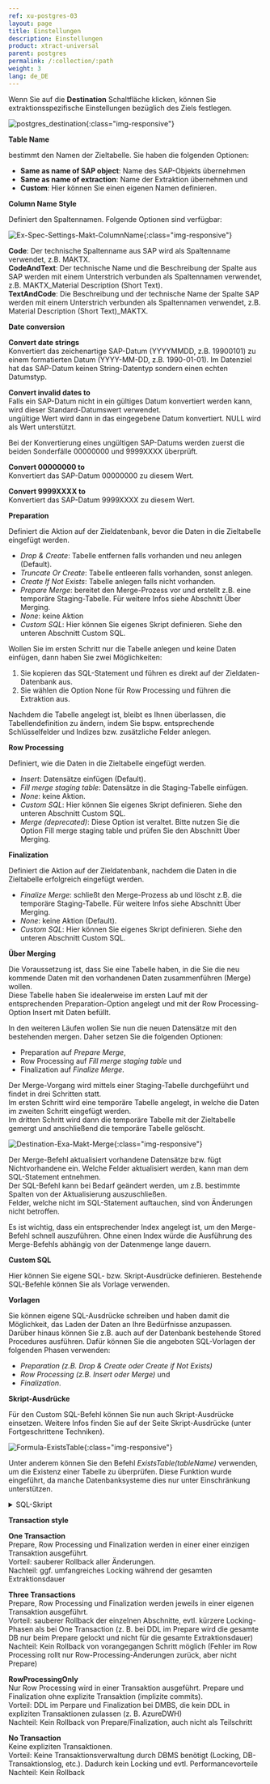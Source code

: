 ```yaml
---
ref: xu-postgres-03
layout: page
title: Einstellungen
description: Einstellungen
product: xtract-universal
parent: postgres
permalink: /:collection/:path
weight: 3
lang: de_DE
---
```


Wenn Sie auf die **Destination** Schaltfläche klicken, können Sie extraktionsspezifische Einstellungen bezüglich des Ziels festlegen.

![postgres_destination](/img/content/xu\postgres_destination.png){:class="img-responsive"}

**Table Name**

bestimmt den Namen der Zieltabelle. Sie haben die folgenden Optionen:
- **Same as name of SAP object**: Name des SAP-Objekts übernehmen
- **Same as name of extraction**: Name der Extraktion übernehmen und
- **Custom**: Hier können Sie einen eigenen Namen definieren.  

**Column Name Style** 

Definiert den Spaltennamen. Folgende Optionen sind verfügbar: 

![Ex-Spec-Settings-Makt-ColumnName](/img/content/Ex-Spec-Settings-Makt-ColumnName.jpg){:class="img-responsive"}

**Code**: Der technische Spaltenname aus SAP wird als Spaltenname verwendet, z.B. MAKTX.<br>
**CodeAndText**: Der technische Name und die Beschreibung der Spalte aus SAP werden mit einem Unterstrich verbunden als Spaltennamen verwendet, z.B. MAKTX_Material Description (Short Text).<br>
**TextAndCode**: Die Beschreibung und der technische Name der Spalte SAP werden mit einem Unterstrich verbunden als Spaltennamen verwendet, z.B. Material Description (Short Text)_MAKTX.

**Date conversion**

**Convert date strings**<br>
Konvertiert das zeichenartige SAP-Datum (YYYYMMDD, z.B. 19900101) zu einem formatierten Datum (YYYY-MM-DD, z.B. 1990-01-01). Im Datenziel hat das SAP-Datum keinen String-Datentyp sondern einen echten Datumstyp.

**Convert invalid dates to**<br>
Falls ein SAP-Datum nicht in ein gültiges Datum konvertiert werden kann, wird dieser Standard-Datumswert verwendet.<br>
ungültige Wert wird dann in das eingegebene Datum konvertiert. NULL wird als Wert unterstützt.

Bei der Konvertierung eines ungültigen SAP-Datums werden zuerst die beiden Sonderfälle 00000000 und 9999XXXX überprüft.

**Convert 00000000 to**<br>
Konvertiert das SAP-Datum 00000000 zu diesem Wert.

**Convert 9999XXXX to**<br>
Konvertiert das SAP-Datum 9999XXXX zu diesem Wert.

**Preparation**

Definiert die Aktion auf der Zieldatenbank, bevor die Daten in die Zieltabelle eingefügt werden.
- *Drop & Create*: Tabelle entfernen falls vorhanden und neu anlegen (Default).
- *Truncate Or Create*: Tabelle entleeren falls vorhanden, sonst anlegen.
- *Create If Not Exists*: Tabelle anlegen falls nicht vorhanden.
- *Prepare Merge*: bereitet den Merge-Prozess vor und erstellt z.B. eine temporäre Staging-Tabelle. Für weitere Infos siehe Abschnitt Über Merging. 
- *None*: keine Aktion
- *Custom SQL*: Hier können Sie eigenes Skript definieren. Siehe den unteren Abschnitt Custom SQL. 

Wollen Sie im ersten Schritt nur die Tabelle anlegen und keine Daten einfügen, dann haben Sie zwei Möglichkeiten:
1. Sie kopieren das SQL-Statement und führen es direkt auf der Zieldaten-Datenbank aus.
2. Sie wählen die Option None für Row Processing und führen die Extraktion aus.

Nachdem die Tabelle angelegt ist, bleibt es Ihnen überlassen, die Tabellendefinition zu ändern, 
indem Sie bspw. entsprechende Schlüsselfelder und Indizes bzw. zusätzliche Felder anlegen.

**Row Processing**

Definiert, wie die Daten in die Zieltabelle eingefügt werden.
- *Insert*: Datensätze einfügen (Default).
- *Fill merge staging table*: Datensätze in die Staging-Tabelle einfügen.
- *None*: keine Aktion.
- *Custom SQL*: Hier können Sie eigenes Skript definieren. Siehe den unteren Abschnitt Custom SQL.
- *Merge (deprecated)*: Diese Option ist veraltet. Bitte nutzen Sie die Option Fill merge staging table und prüfen Sie den Abschnitt Über Merging. 

**Finalization**

Definiert die Aktion auf der Zieldatenbank, nachdem die Daten in die Zieltabelle erfolgreich eingefügt werden.
- *Finalize Merge*: schließt den Merge-Prozess ab und löscht z.B. die temporäre Staging-Tabelle. Für weitere Infos siehe Abschnitt Über Merging. 
- *None*: keine Aktion (Default).
- *Custom SQL*: Hier können Sie eigenes Skript definieren. Siehe den unteren Abschnitt Custom SQL. 

**Über Merging**

Die Voraussetzung ist, dass Sie eine Tabelle haben, in die Sie die neu kommende Daten mit den vorhandenen Daten zusammenführen (Merge) wollen.<br>
Diese Tabelle haben Sie idealerweise im ersten Lauf mit der entsprechenden Preparation-Option angelegt und mit der Row Processing-Option Insert mit Daten befüllt.

In den weiteren Läufen wollen Sie nun die neuen Datensätze mit den bestehenden mergen. 
Daher setzen Sie die folgenden Optionen: 
- Preparation auf *Prepare Merge*, 
- Row Processing auf  *Fill merge staging table* und 
- Finalization auf *Finalize Merge*.

Der Merge-Vorgang wird mittels einer Staging-Tabelle durchgeführt und findet in drei Schritten statt.<br>
Im ersten Schritt wird eine temporäre Tabelle angelegt, in welche die Daten im zweiten Schritt eingefügt werden.<br>
Im dritten Schritt wird dann die temporäre Tabelle mit der Zieltabelle gemergt und anschließend die temporäre Tabelle gelöscht.

![Destination-Exa-Makt-Merge](/img/content/xu/postgres_destination_merging.png){:class="img-responsive"}

Der Merge-Befehl aktualisiert vorhandene Datensätze bzw. fügt Nichtvorhandene ein. Welche Felder aktualisiert werden, kann man dem SQL-Statement entnehmen.<br>
Der SQL-Befehl kann bei Bedarf geändert werden, um z.B. bestimmte Spalten von der Aktualisierung auszuschließen.<br>
Felder, welche nicht im SQL-Statement auftauchen, sind von Änderungen nicht betroffen.

Es ist wichtig, dass ein entsprechender Index angelegt ist, um den Merge-Befehl schnell auszuführen. 
Ohne einen Index würde die Ausführung des Merge-Befehls abhängig von der Datenmenge lange dauern.


**Custom SQL** 

Hier können Sie eigene SQL- bzw. Skript-Ausdrücke definieren. Bestehende SQL-Befehle können Sie als Vorlage verwenden. 

**Vorlagen**

Sie können eigene SQL-Ausdrücke schreiben und haben damit die Möglichkeit, das Laden der Daten an Ihre Bedürfnisse anzupassen. <br>
Darüber hinaus können Sie z.B. auch auf der Datenbank bestehende Stored Procedures ausführen.
Dafür können Sie die angeboten SQL-Vorlagen der folgenden Phasen verwenden:
- *Preparation (z.B. Drop & Create oder Create if Not Exists)* 
- *Row Processing (z.B. Insert oder Merge)* und 
- *Finalization*.

**Skript-Ausdrücke**

Für den Custom SQL-Befehl können Sie nun auch Skript-Ausdrücke einsetzen. Weitere Infos finden Sie auf der Seite Skript-Ausdrücke (unter Fortgeschrittene Techniken).

![Formula-ExistsTable](/img/content/xu/postgres_destination_sql_statement.png){:class="img-responsive"}

Unter anderem können Sie den Befehl *ExistsTable(tableName)* verwenden, um die Existenz einer Tabelle zu überprüfen. Diese Funktion wurde eingeführt, da manche Datenbanksysteme dies nur unter Einschränkung unterstützen.

<details>
<summary>SQL-Skript</summary>
{% highlight sql %}
#{
   if
   (
      ExistsTable("Plants"),
      "TRUNCATE TABLE \"Plants\";",
      "
         CREATE TABLE \"Plants\"
         (
            \"MANDT\" NATIONAL CHARACTER VARYING(3) NOT NULL,
            \"WERKS\" NATIONAL CHARACTER VARYING(4) NOT NULL,
            \"NAME1\" NATIONAL CHARACTER VARYING(30),
            \"BWKEY\" NATIONAL CHARACTER VARYING(4),
            \"KUNNR\" NATIONAL CHARACTER VARYING(10),
            \"LIFNR\" NATIONAL CHARACTER VARYING(10),
            \"FABKL\" NATIONAL CHARACTER VARYING(2),
            \"NAME2\" NATIONAL CHARACTER VARYING(30),
            \"STRAS\" NATIONAL CHARACTER VARYING(30),
            \"PFACH\" NATIONAL CHARACTER VARYING(10),
            \"PSTLZ\" NATIONAL CHARACTER VARYING(10),
            \"ORT01\" NATIONAL CHARACTER VARYING(25),
            \"EKORG\" NATIONAL CHARACTER VARYING(4),
            \"VKORG\" NATIONAL CHARACTER VARYING(4),
            \"CHAZV\" NATIONAL CHARACTER VARYING(1),
            \"KKOWK\" NATIONAL CHARACTER VARYING(1),
            \"KORDB\" NATIONAL CHARACTER VARYING(1),
            \"BEDPL\" NATIONAL CHARACTER VARYING(1),
            \"LAND1\" NATIONAL CHARACTER VARYING(3),
            \"REGIO\" NATIONAL CHARACTER VARYING(3),
            \"COUNC\" NATIONAL CHARACTER VARYING(3),
            \"CITYC\" NATIONAL CHARACTER VARYING(4),
            \"ADRNR\" NATIONAL CHARACTER VARYING(10),
            \"IWERK\" NATIONAL CHARACTER VARYING(4),
            \"TXJCD\" NATIONAL CHARACTER VARYING(15),
            \"VTWEG\" NATIONAL CHARACTER VARYING(2),
            \"SPART\" NATIONAL CHARACTER VARYING(2),
            \"SPRAS\" NATIONAL CHARACTER VARYING(1),
            \"WKSOP\" NATIONAL CHARACTER VARYING(1),
            \"AWSLS\" NATIONAL CHARACTER VARYING(6),
            \"CHAZV_OLD\" NATIONAL CHARACTER VARYING(1),
            \"VLFKZ\" NATIONAL CHARACTER VARYING(1),
            \"BZIRK\" NATIONAL CHARACTER VARYING(6),
            \"ZONE1\" NATIONAL CHARACTER VARYING(10),
            \"TAXIW\" NATIONAL CHARACTER VARYING(1),
            \"BZQHL\" NATIONAL CHARACTER VARYING(1),
            \"LET01\" NUMERIC(3,0),
            \"LET02\" NUMERIC(3,0),
            \"LET03\" NUMERIC(3,0),
            \"TXNAM_MA1\" NATIONAL CHARACTER VARYING(16),
            \"TXNAM_MA2\" NATIONAL CHARACTER VARYING(16),
            \"TXNAM_MA3\" NATIONAL CHARACTER VARYING(16),
            \"BETOL\" CHARACTER(3),
            \"J_1BBRANCH\" NATIONAL CHARACTER VARYING(4),
            \"VTBFI\" NATIONAL CHARACTER VARYING(2),
            \"FPRFW\" NATIONAL CHARACTER VARYING(3),
            \"ACHVM\" NATIONAL CHARACTER VARYING(1),
            \"DVSART\" NATIONAL CHARACTER VARYING(1),
            \"NODETYPE\" NATIONAL CHARACTER VARYING(3),
            \"NSCHEMA\" NATIONAL CHARACTER VARYING(4),
            \"PKOSA\" NATIONAL CHARACTER VARYING(1),
            \"MISCH\" NATIONAL CHARACTER VARYING(1),
            \"MGVUPD\" NATIONAL CHARACTER VARYING(1),
            \"VSTEL\" NATIONAL CHARACTER VARYING(4),
            \"MGVLAUPD\" NATIONAL CHARACTER VARYING(1),
            \"MGVLAREVAL\" NATIONAL CHARACTER VARYING(1),
            \"SOURCING\" NATIONAL CHARACTER VARYING(1),
            \"OILIVAL\" NATIONAL CHARACTER VARYING(1),
            \"OIHVTYPE\" NATIONAL CHARACTER VARYING(1),
            \"OIHCREDIPI\" NATIONAL CHARACTER VARYING(1),
            \"STORETYPE\" NATIONAL CHARACTER VARYING(1),
            \"DEP_STORE\" NATIONAL CHARACTER VARYING(4),
            PRIMARY KEY
            (
               \"MANDT\", 
               \"WERKS\"
            )
         );
      "
   )
}#

{% endhighlight %}
</details>

**Transaction style**

**One Transaction** <br>
Prepare, Row Processing und Finalization werden in einer einer einzigen Transaktion ausgeführt.<br>
Vorteil: sauberer Rollback aller Änderungen.<br>
Nachteil: ggf. umfangreiches Locking während der gesamten Extraktionsdauer 


**Three Transactions**<br>
Prepare, Row Processing und Finalization werden jeweils in einer eigenen Transaktion ausgeführt.<br>
Vorteil: sauberer Rollback der einzelnen Abschnitte, evtl. kürzere Locking-Phasen als bei One Transaction (z. B. bei DDL im Prepare wird die gesamte DB nur beim Prepare gelockt und nicht für die gesamte Extraktionsdauer)<br>
Nachteil: Kein Rollback von vorangegangen Schritt möglich (Fehler im Row Processing rollt nur Row-Processing-Änderungen zurück, aber nicht Prepare) 


**RowProcessingOnly**<br> 
Nur Row Processing wird in einer Transaktion ausgeführt. Prepare und Finalization ohne explizite Transaktion (implizite commits).<br>
Vorteil: DDL im Perpare und Finalization bei DMBS, die kein DDL in expliziten Transaktionen zulassen (z. B. AzureDWH)<br>
Nachteil: Kein Rollback von Prepare/Finalization, auch nicht als Teilschritt 


**No Transaction**<br>
Keine expliziten Transaktionen.<br>
Vorteil: Keine Transaktionsverwaltung durch DBMS benötigt (Locking, DB-Transaktionslog, etc.). Dadurch kein Locking und evtl. Performancevorteile<br>
Nachteil: Kein Rollback

